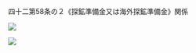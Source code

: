 四十二第58条の２《探鉱準備金又は海外探鉱準備金》関係

![](https://www.nta.go.jp/tmp/e7bb63c8-1554-48a4-bb90-d8a0f91940ed/images/bad9adf695253fd74069258b98e9f7c936d7600876579e5ae92487d980240537.jpg)

![](https://www.nta.go.jp/tmp/e7bb63c8-1554-48a4-bb90-d8a0f91940ed/images/06d8a803d787a2a6b473aa7cdf4e81e088fd0fa5fadf55a621869cc01387efc5.jpg)